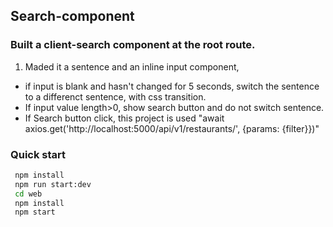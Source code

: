## Search-component

### Built a client-search component at the root route.

1. Maded it a sentence and an inline input component, 
- if input is blank and hasn't changed for 5 seconds, switch the sentence to a differenct sentence, with css transition.
- If input value length>0, show search button and do not switch sentence.
- If Search button click, this project is used "await axios.get('http://localhost:5000/api/v1/restaurants/', {params: {filter}})"


### Quick start
```sh
 npm install
 npm run start:dev
 cd web
 npm install
 npm start
```
